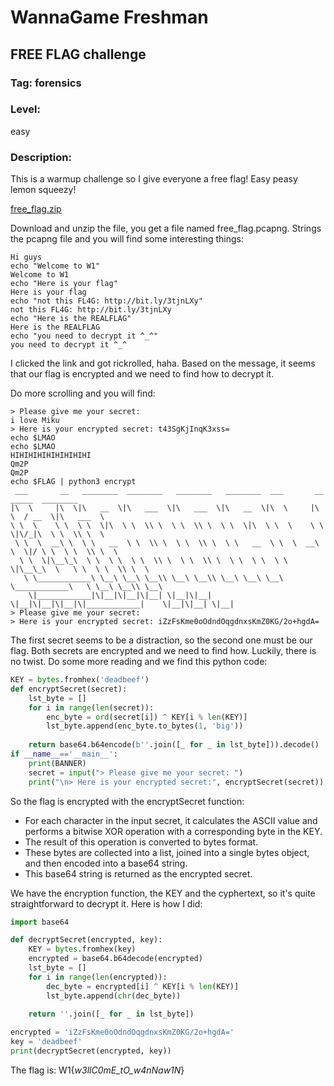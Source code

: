 # WannaGame Freshman 
## FREE FLAG challenge
### Tag: forensics
### Level: 
easy
### Description: 
This is a warmup challenge so I give everyone a free flag! Easy peasy lemon squeezy!

[free_flag.zip](https://file.io/ChckU7Dy9Stk)

Download and unzip the file, you get a file named free_flag.pcapng. Strings the pcapng file and you will find some interesting things:
```
Hi guys
echo "Welcome to W1"
Welcome to W1
echo "Here is your flag"
Here is your flag
echo "not this FL4G: http://bit.ly/3tjnLXy"
not this FL4G: http://bit.ly/3tjnLXy
echo "Here is the REALFLAG"
Here is the REALFLAG
echo "you need to decrypt it ^_^"
you need to decrypt it ^_^

```

I clicked the link and got rickrolled, haha.
Based on the message, it seems that our flag is encrypted and we need to find how to decrypt it.

Do more scrolling and you will find:

```
> Please give me your secret: 
i love Miku
> Here is your encrypted secret: t43SgKjInqK3xss=
echo $LMAO
echo $LMAO
HIHIHIHIHIHIHIHIHI
Qm2P
Qm2P
echo $FLAG | python3 encrypt
 ___       __   ________  ________   ________   ________  ___       __     _____  ________      
|\  \     |\  \|\   __  \|\   ___  \|\   ___  \|\   __  \|\  \     |\  \  / __  \|\   ___  \    
\ \  \    \ \  \ \  \|\  \ \  \\ \  \ \  \\ \  \ \  \|\  \ \  \    \ \  \|\/_|\  \ \  \\ \  \   
 \ \  \  __\ \  \ \   __  \ \  \\ \  \ \  \\ \  \ \   __  \ \  \  __\ \  \|/ \ \  \ \  \\ \  \  
  \ \  \|\__\_\  \ \  \ \  \ \  \\ \  \ \  \\ \  \ \  \ \  \ \  \|\__\_\  \   \ \  \ \  \\ \  \ 
   \ \____________\ \__\ \__\ \__\\ \__\ \__\\ \__\ \__\ \__\ \____________\   \ \__\ \__\\ \__\
    \|____________|\|__|\|__|\|__| \|__|\|__| \|__|\|__|\|__|\|____________|    \|__|\|__| \|__|
> Please give me your secret: 
> Here is your encrypted secret: iZzFsKme0oOdndOqgdnxsKmZ0KG/2o+hgdA=

```
The first secret seems to be a distraction, so the second one must be our flag. Both secrets are encrypted and we need to find how.
Luckily, there is no twist. Do some more reading and we find this python code:

```python
KEY = bytes.fromhex('deadbeef')
def encryptSecret(secret):
    lst_byte = []
    for i in range(len(secret)):
        enc_byte = ord(secret[i]) ^ KEY[i % len(KEY)]
        lst_byte.append(enc_byte.to_bytes(1, 'big'))
    
    return base64.b64encode(b''.join([_ for _ in lst_byte])).decode()
if __name__=='__main__':
    print(BANNER)
    secret = input("> Please give me your secret: ")
    print("\n> Here is your encrypted secret:", encryptSecret(secret))
```

So the flag is encrypted with the encryptSecret function:
- For each character in the input secret, it calculates the ASCII value and performs a bitwise XOR operation with a corresponding byte in the KEY.
- The result of this operation is converted to bytes format.
- These bytes are collected into a list, joined into a single bytes object, and then encoded into a base64 string.
- This base64 string is returned as the encrypted secret.

We have the encryption function, the KEY and the cyphertext, so it's quite straightforward to decrypt it. Here is how I did:
```python
import base64

def decryptSecret(encrypted, key):
    KEY = bytes.fromhex(key)
    encrypted = base64.b64decode(encrypted)
    lst_byte = []
    for i in range(len(encrypted)):
        dec_byte = encrypted[i] ^ KEY[i % len(KEY)]
        lst_byte.append(chr(dec_byte))
    
    return ''.join([_ for _ in lst_byte])

encrypted = 'iZzFsKme0oOdndOqgdnxsKmZ0KG/2o+hgdA='
key = 'deadbeef'
print(decryptSecret(encrypted, key))
```
The flag is: W1{_w3llC0mE_tO_w4nNaw1N_}
